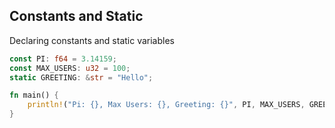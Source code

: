 ## Constants and Static
Declaring constants and static variables
```rust
const PI: f64 = 3.14159;
const MAX_USERS: u32 = 100;
static GREETING: &str = "Hello";

fn main() {
    println!("Pi: {}, Max Users: {}, Greeting: {}", PI, MAX_USERS, GREETING);
}
```